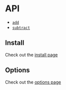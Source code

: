 # API

 - [`add`](./add)
 - [`subtract`](./subtract)

## Install

Check out the [install page](../install)

## Options

Check out the [options page](../options)
